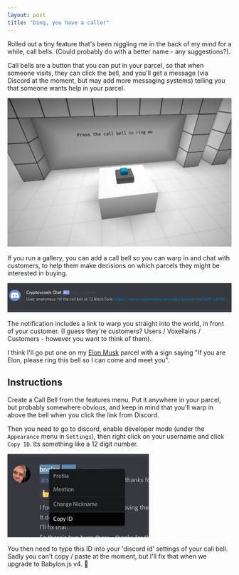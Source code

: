 ```yaml
---
layout: post
title: "Ding, you have a caller"
---
```


Rolled out a tiny feature that's been niggling me in the back of my mind for a while, call bells. (Could probably do with a better name - any suggestions?).

Call bells are a button that you can put in your parcel, so that when someone visits, they can click the bell, and you'll get a message (via Discord at the moment, but may add more messaging systems) telling you that someone wants help in your parcel.

![](/images/posts/call-bell.png)

If you run a gallery, you can add a call bell so you can warp in and chat with customers, to help them make decisions on which parcels they might be interested in buying.

![](/images/posts/call-bell-notification.png)

The notification includes a link to warp you straight into the world, in front of your customer. (I guess they're customers? Users / Voxellains / Customers - however you want to think of them).

I think I'll go put one on my [Elon Musk](https://www.cryptovoxels.com/parcels/136) parcel with a sign saying "If you are Elon, please ring this bell so I can come and meet you".

## Instructions

Create a Call Bell from the features menu. Put it anywhere in your parcel, but probably somewhere obvious, and keep in mind that you'll warp in above the bell when you click the link from Discord.

Then you need to go to discord, enable developer mode (under the `Appearance` menu in `Settings`), then right click on your username and click `Copy ID`. Its something like a 12 digit number.

![](/images/posts/call-bell-copy-id.png)

You then need to type this ID into your 'discord id' settings of your call bell. Sadly you can't copy / paste at the moment, but I'll fix that when we upgrade to Babylon.js v4. 🤘